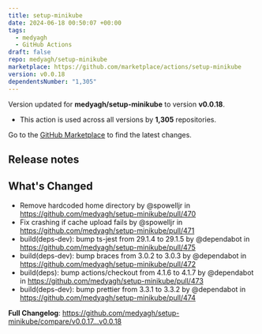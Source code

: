 ```yaml
---
title: setup-minikube
date: 2024-06-18 00:50:07 +00:00
tags:
  - medyagh
  - GitHub Actions
draft: false
repo: medyagh/setup-minikube
marketplace: https://github.com/marketplace/actions/setup-minikube
version: v0.0.18
dependentsNumber: "1,305"
---
```



Version updated for **medyagh/setup-minikube** to version **v0.0.18**.
- This action is used across all versions by **1,305** repositories.

Go to the [GitHub Marketplace](https://github.com/marketplace/actions/setup-minikube) to find the latest changes.

## Release notes

## What's Changed
* Remove hardcoded home directory by @spowelljr in https://github.com/medyagh/setup-minikube/pull/470
* Fix crashing if cache upload fails by @spowelljr in https://github.com/medyagh/setup-minikube/pull/471
* build(deps-dev): bump ts-jest from 29.1.4 to 29.1.5 by @dependabot in https://github.com/medyagh/setup-minikube/pull/475
* build(deps-dev): bump braces from 3.0.2 to 3.0.3 by @dependabot in https://github.com/medyagh/setup-minikube/pull/472 
* build(deps): bump actions/checkout from 4.1.6 to 4.1.7 by @dependabot in https://github.com/medyagh/setup-minikube/pull/473
* build(deps-dev): bump prettier from 3.3.1 to 3.3.2 by @dependabot in https://github.com/medyagh/setup-minikube/pull/474

**Full Changelog**: https://github.com/medyagh/setup-minikube/compare/v0.0.17...v0.0.18
